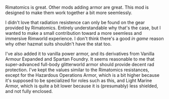 Rimatomics is great. Other mods adding armor are great. This mod is designed to make them work together a bit more seemlessly.

I didn't love that radiation resistence can only be found on the gear provided by Rimatomics. Entirely understandable why that's the case,
but I wanted to make a small contribution toward a more seemless and immersive Rimworld experience. I don't think there's a good _in game_ reason why other hazmat suits shouldn't have the stat too.

I've also added it to vanilla power armor, and its derivatives from Vanilla Armour Expanded and Spartan Foundry. It seems reasonable to me that super-advanced full-body glitterworld
armor should provide decent rad protection. I've kept the values similar to the Rimatomics resistances, except for the Hazardous Operations Armor, which is a bit higher because it's
supposed to be specialized for roles such as this, and Light Marine Armor, which is quite a bit lower because it is (presumably) less shielded, and not fully enclosed.